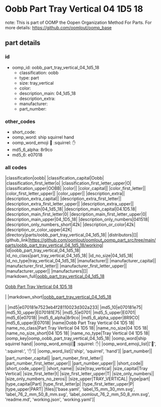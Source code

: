 # Oobb Part Tray Vertical 04 1D5 18  

note: This is part of OOMP the Oopen Organization Method For Parts. For more details: https://github.com/oomlout/oomp_base

##  part details





### id
* oomp_id: oobb_part_tray_vertical_04_1d5_18
  * classification: oobb
  * type: part
  * size: tray_vertical
  * color: 
  * description_main: 04_1d5_18
  * description_extra: 
  * manufacturer: 
  * part_number: 

### other_codes
* short_code: 
* oomp_word: ship squirrel hand
* oomp_word_emoji :ship: :squirrel: :hand:
* md5_6_alpha: 8r9co
* md5_6: e07018

### all codes 
|classification|oobb|
|classification_capital|Oobb|
|classification_first_letter|o|
|classification_first_letter_upper|O|
|classification_upper|OOBB|
|color||
|color_capital||
|color_first_letter||
|color_first_letter_upper||
|color_upper||
|description_extra||
|description_extra_capital||
|description_extra_first_letter||
|description_extra_first_letter_upper||
|description_extra_upper||
|description_main|04_1d5_18|
|description_main_capital|04.1D5.18|
|description_main_first_letter|0|
|description_main_first_letter_upper|0|
|description_main_upper|04_1D5_18|
|description_only_numbers|041518|
|description_only_numbers_short|42k|
|description_or_color|42k|
|description_or_color_upper|42K|
|directory|parts/oobb_part_tray_vertical_04_1d5_18|
|distributors|[]|
|github_link|https://github.com/oomlout/oomlout_oomp_part_src/tree/main/parts/oobb_part_tray_vertical_04_1d5_18/working|
|id|oobb_part_tray_vertical_04_1d5_18|
|id_no_class|part_tray_vertical_04_1d5_18|
|id_no_size|04_1d5_18|
|id_no_type|tray_vertical_04_1d5_18|
|manufacturer||
|manufacturer_capital||
|manufacturer_first_letter||
|manufacturer_first_letter_upper||
|manufacturer_upper||
|manufacturers|[]|
|markdown_full|[oobb_part_tray_vertical_04_1d5_18](https://github.com/oomlout/oomlout_oomp_part_src/tree/main/parts/oobb_part_tray_vertical_04_1d5_18/working)<br>[](https://github.com/oomlout/oomlout_oomp_part_src/tree/main/parts/oobb_part_tray_vertical_04_1d5_18/working)<br>[Oobb Part Tray Vertical 04 1D5 18](https://github.com/oomlout/oomlout_oomp_part_src/tree/main/parts/oobb_part_tray_vertical_04_1d5_18/working)<br><br>|
|markdown_short|[oobb_part_tray_vertical_04_1d5_18](https://github.com/oomlout/oomlout_oomp_part_src/tree/main/parts/oobb_part_tray_vertical_04_1d5_18/working)<br><br>|
|md5|e070181e7523eb4f28110023d302a233|
|md5_10|e070181e75|
|md5_10_upper|E070181E75|
|md5_5|e0701|
|md5_5_upper|E0701|
|md5_6|e07018|
|md5_6_alpha|8r9co|
|md5_6_alpha_upper|8R9CO|
|md5_6_upper|E07018|
|name|Oobb Part Tray Vertical 04 1D5 18|
|name_no_class|Part Tray Vertical 04 1D5 18|
|name_no_size|04 1D5 18|
|name_no_size_short|04 1D5 18|
|name_no_type|Tray Vertical 04 1D5 18|
|oomp_key|oomp_oobb_part_tray_vertical_04_1d5_18|
|oomp_word|ship squirrel hand|
|oomp_word_emoji|:ship: :squirrel: :hand:|
|oomp_word_emoji_list|[':ship:', ':squirrel:', ':hand:']|
|oomp_word_list|['ship', 'squirrel', 'hand']|
|part_number||
|part_number_capital||
|part_number_first_letter||
|part_number_first_letter_upper||
|part_number_upper||
|short_code||
|short_code_upper||
|short_name||
|size|tray_vertical|
|size_capital|Tray Vertical|
|size_first_letter|t|
|size_first_letter_upper|T|
|size_only_numbers||
|size_only_numbers_no_zeros||
|size_upper|TRAY_VERTICAL|
|type|part|
|type_capital|Part|
|type_first_letter|p|
|type_first_letter_upper|P|
|type_upper|PART|
|files|['base.yaml', 'label_15_mm_30_mm.svg', 'label_76_2_mm_50_8_mm.svg', 'label_oomlout_76_2_mm_50_8_mm.svg', 'readme.md', 'working.json', 'working.yaml']|
